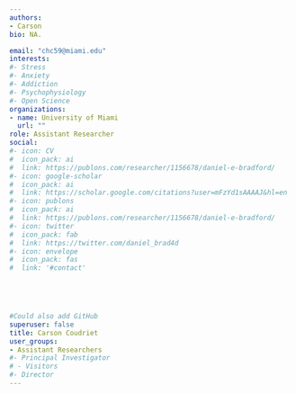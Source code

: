 ```yaml
---
authors:
- Carson
bio: NA.

email: "chc59@miami.edu"
interests:
#- Stress
#- Anxiety
#- Addiction
#- Psychophysiology
#- Open Science
organizations:
- name: University of Miami
  url: ""
role: Assistant Researcher
social:
#- icon: CV
#  icon_pack: ai
#  link: https://publons.com/researcher/1156678/daniel-e-bradford/
#- icon: google-scholar
#  icon_pack: ai
#  link: https://scholar.google.com/citations?user=mFzYd1sAAAAJ&hl=en
#- icon: publons
#  icon_pack: ai
#  link: https://publons.com/researcher/1156678/daniel-e-bradford/
#- icon: twitter
#  icon_pack: fab
#  link: https://twitter.com/daniel_brad4d
#- icon: envelope
#  icon_pack: fas
#  link: '#contact'




    
#Could also add GitHub
superuser: false
title: Carson Coudriet
user_groups:
- Assistant Researchers
#- Principal Investigator
# - Visitors
#- Director
---
```

